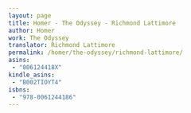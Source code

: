 ```yaml
---
layout: page
title: Homer - The Odyssey - Richmond Lattimore
author: Homer
work: The Odyssey
translator: Richmond Lattimore
permalink: /homer/the-odyssey/richmond-lattimore/
asins:
 - "006124418X"
kindle_asins:
 - "B002TIOYT4"
isbns:
 - "978-0061244186"
---
```



